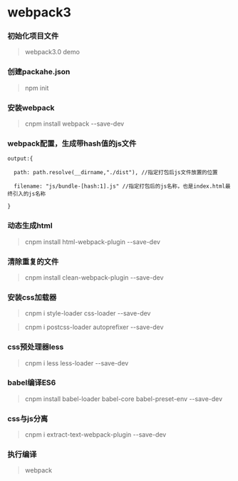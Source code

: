 # webpack3

### 初始化项目文件
>webpack3.0 demo
   
### 创建packahe.json     
>npm init 

### 安装webpack
>cnpm install webpack --save-dev  

### webpack配置，生成带hash值的js文件
`output:{`

`  path: path.resolve(__dirname,"./dist"), //指定打包后js文件放置的位置`

`  filename: "js/bundle-[hash:1].js" //指定打包后的js名称，也是index.html最终引入的js名称`

`}`

### 动态生成html
>cnpm install html-webpack-plugin --save-dev

### 清除重复的文件
>cnpm install clean-webpack-plugin --save-dev

### 安装css加载器
>cnpm i style-loader css-loader --save-dev

>cnpm i postcss-loader autoprefixer --save-dev

### css预处理器less
>cnpm i less less-loader --save-dev

### babel编译ES6
>cnpm install  babel-loader babel-core babel-preset-env --save-dev

### css与js分离
>cnpm i extract-text-webpack-plugin --save-dev

### 执行编译
>webpack


    
